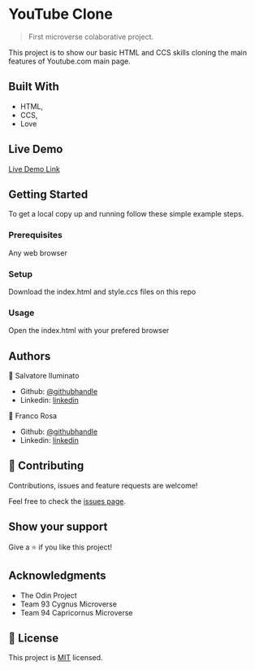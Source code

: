 # YouTube Clone

> First microverse colaborative project.


This project is to show our basic HTML and CCS skills cloning the main features of Youtube.com main page.

## Built With

- HTML,
- CCS,
- Love

## Live Demo

[Live Demo Link](https://raw.githack.com/ioilmio/youtube-clone/nav-bar/index.html)


## Getting Started

To get a local copy up and running follow these simple example steps.

### Prerequisites
Any web browser

### Setup
Download the index.html and style.ccs files on this repo

### Usage
Open the index.html with your prefered browser


## Authors

👤 Salvatore Iluminato

- Github: [@githubhandle](https://www.linkedin.com/in/illuminato-salvatore)
- Linkedin: [linkedin](https://linkedin.com/linkedinhandle)

👤 Franco Rosa

- Github: [@githubhandle](https://github.com/FrancoRosa)
- Linkedin: [linkedin](https://www.linkedin.com/in/franco-rosa-79972119b)

## 🤝 Contributing

Contributions, issues and feature requests are welcome!

Feel free to check the [issues page](issues/).

## Show your support

Give a ⭐️ if you like this project!

## Acknowledgments

- The Odin Project
- Team 93 Cygnus Microverse
- Team 94 Capricornus Microverse

## 📝 License

This project is [MIT](lic.url) licensed.
